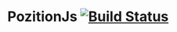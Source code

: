 # PozitionJs [![Build Status](https://travis-ci.org/simplish/pozition.svg?branch=master)](https://travis-ci.org/simplish/pozition)
